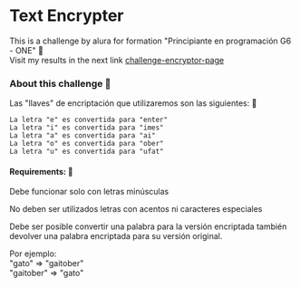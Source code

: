# Text Encrypter

This is a challenge by alura for formation "Principiante en programación G6 - ONE" 🚀
<br>Visit my results in the next link [challenge-encryptor-page](https://fuanito2029.github.io/challenge-encriptador/)

### __About this challenge__ 🥸

Las "llaves" de encriptación que utilizaremos son las siguientes: 🫡

~~~
La letra "e" es convertida para "enter" 
La letra "i" es convertida para "imes"
La letra "a" es convertida para "ai" 
La letra "o" es convertida para "ober"
La letra "u" es convertida para "ufat"  
~~~

#### __Requirements:__ 👀

Debe funcionar solo con letras minúsculas

No deben ser utilizados letras con acentos ni caracteres especiales

Debe ser posible convertir una palabra para la versión encriptada también devolver una palabra encriptada para su versión original.

Por ejemplo: <br>
"gato" => "gaitober" <br>
"gaitober" => "gato" <br>
